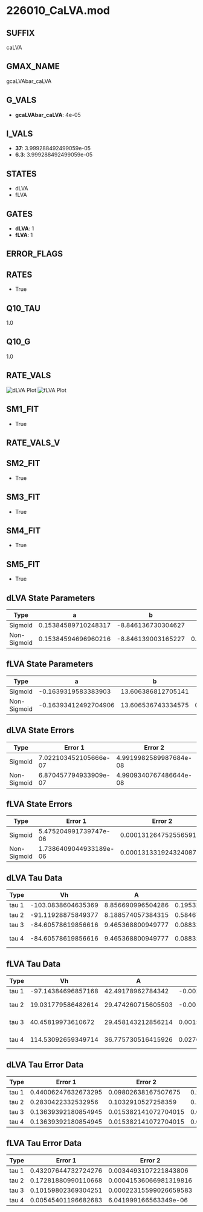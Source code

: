 # 226010_CaLVA.mod

## SUFFIX

caLVA

## GMAX_NAME

gcaLVAbar_caLVA

## G_VALS

- **gcaLVAbar_caLVA**: 4e-05

## I_VALS

- **37**: 3.999288492499059e-05
- **6.3**: 3.999288492499059e-05

## STATES

- dLVA
- fLVA

## GATES

- **dLVA**: 1
- **fLVA**: 1

## ERROR_FLAGS


## RATES

- True

## Q10_TAU

1.0

## Q10_G

1.0

## RATE_VALS

![dLVA Plot](/Users/pbozelos/Dropbox/icg-Chai-Panos/supermodels/output_markdown_files/Ca/226010_CaLVA.mod/images/dLVA.png)
![fLVA Plot](/Users/pbozelos/Dropbox/icg-Chai-Panos/supermodels/output_markdown_files/Ca/226010_CaLVA.mod/images/fLVA.png)

## SM1_FIT

- True

## RATE_VALS_V

## SM2_FIT

- True

## SM3_FIT

- True

## SM4_FIT

- True

## SM5_FIT

- True

## dLVA State Parameters

| Type | a | b | c | d |
| --- | --- | --- | --- | --- |
| Sigmoid | 0.15384589710248317 | -8.846136730304627 |
| Non-Sigmoid | 0.15384594696960216 | -8.846139003165227 | 0.9999998251245723 | 1.903551406331375e-07 |

## fLVA State Parameters

| Type | a | b | c | d |
| --- | --- | --- | --- | --- |
| Sigmoid | -0.1639319583383903 | 13.606386812705141 |
| Non-Sigmoid | -0.16393412492704906 | 13.606536743334575 | 0.9999901277230209 | -6.476079396224319e-08 |

## dLVA State Errors

| Type | Error 1 | Error 2 | Error 3 |
| --- | --- | --- | --- |
| Sigmoid | 7.022103452105666e-07 | 4.9919982589987684e-08 | 3.0256218138191466e-07 |
| Non-Sigmoid | 6.870457794933909e-07 | 4.9909340767486644e-08 | 2.9602820746029395e-07 |

## fLVA State Errors

| Type | Error 1 | Error 2 | Error 3 |
| --- | --- | --- | --- |
| Sigmoid | 5.475204991739747e-06 | 0.00013126475255659164 | 5.167678536239399e-06 |
| Non-Sigmoid | 1.7386409044933189e-06 | 0.00013133192432408753 | 1.6409864649694282e-06 |

## dLVA Tau Data

| Type | Vh | A | b1 | b2 | c1 | c2 | d1 | d2 | e1 | e2 |
| --- | --- | --- | --- | --- | --- | --- | --- | --- | --- | --- |
| tau 1 | -103.0838604635369 | 8.856690996504286 | 0.1953275861770003 | 0.030865740586985116 |
| tau 2 | -91.11928875849377 | 8.188574057384315 | 0.5846702911620063 | 0.06747629675032617 | 0.04878264054933323 | -0.0002107158017006032 |
| tau 3 | -84.60578619856616 | 9.465368800949777 | 0.08832035539309072 | 0.015048541832915896 | 0.0007244409170196502 | 0.08713540708285565 | -0.0009577953036605528 | 3.1466279168581267e-06 |
| tau 4 | -84.60578619856616 | 9.465368800949777 | 0.08832035539309072 | 0.015048541832915896 | 0.0007244409170196502 | 0.0 | 0.08713540708285565 | -0.0009577953036605528 | 3.1466279168581267e-06 | 0.0 |

## fLVA Tau Data

| Type | Vh | A | b1 | b2 | c1 | c2 | d1 | d2 | e1 | e2 |
| --- | --- | --- | --- | --- | --- | --- | --- | --- | --- | --- |
| tau 1 | -97.14384696857168 | 42.49178962784342 | -0.0025882234845824156 | 0.0025878070699365476 |
| tau 2 | 19.031779586482614 | 29.474260715605503 | -0.0017699466353502005 | 0.00015360416175101913 | 0.001770686251579996 | 4.2137149587180235e-05 |
| tau 3 | 40.45819973610672 | 29.458143212856214 | 0.0015246110637244911 | 0.00010160963874452198 | -1.7100454264031722e-06 | -0.001513808573715157 | 4.037165369486439e-05 | 2.2262301032842387e-07 |
| tau 4 | 114.53092659349714 | 36.775730516415926 | 0.02767898246426512 | 0.002043774742512134 | 2.644071283617182e-05 | 9.94775871488342e-08 | -0.02767914438028064 | -0.00032694183057151643 | -1.4973653229248806e-06 | -2.39200603097824e-09 |

## dLVA Tau Error Data

| Type | Error 1 | Error 2 | Error 3 |
| --- | --- | --- | --- |
| tau 1 | 0.44006247632673295 | 0.09802638167507675 | 0.27511154579095537 |
| tau 2 | 0.2830422332532956 | 0.1032910527258359 | 0.17694802557222253 |
| tau 3 | 0.13639392180854945 | 0.015382141072704015 | 0.0852686713451584 |
| tau 4 | 0.13639392180854945 | 0.015382141072704015 | 0.0852686713451584 |

## fLVA Tau Error Data

| Type | Error 1 | Error 2 | Error 3 |
| --- | --- | --- | --- |
| tau 1 | 0.43207644732724276 | 0.0034493107221843806 | 0.05039867733527361 |
| tau 2 | 0.17281880990110668 | 0.00041536066981319816 | 0.020158098159595517 |
| tau 3 | 0.10159802369304251 | 0.00022315599026659583 | 0.011850694583519101 |
| tau 4 | 0.00545401196682683 | 6.041999166563349e-06 | 0.0006361721195384753 |

